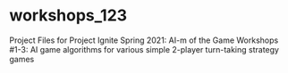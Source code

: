 # workshops_123
Project Files for Project Ignite Spring 2021: AI-m of the Game
Workshops #1-3: AI game algorithms for various simple 2-player turn-taking strategy games
